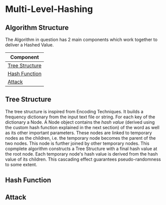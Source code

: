 # Multi-Level-Hashing

## Algorithm Structure

The Algorithm in question has 2 main components which work together to deliver a Hashed Value.

| Component                         |
| --------------------------------- |
| [Tree Structure](#tree-structure) |
| [Hash Function](#hash-function)   |
| [Attack](#attack)                 |

## Tree Structure

The tree structure is inspired from Encoding Techniques. It builds a frequency dictionary from the input text file or string. For each key of the dictionary a Node. A Node object contains the _hash value_ (derived using the custom hash function explained in the next section) of the word as well as its other important parameters. These nodes are linked to temporary nodes as the children, i.e. the temporary node becomes the parent of the two nodes. This node is further joined by other temporary nodes. This copmplete algorithm constructs a Tree Structure with a final hash value at the root node. Each temporary node's hash value is derived from the hash value of its children. This cascading effect guarantees pseudo-randomness to some extent.

## Hash Function

## Attack
